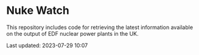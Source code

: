 # Nuke Watch

This repository includes code for retrieving the latest information available on the output of EDF nuclear power plants in the UK.

Last updated: 2023-07-29 10:07